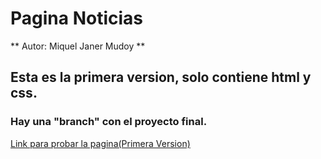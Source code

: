 # Pagina Noticias
** Autor: Miquel Janer Mudoy **

## Esta es la primera version, solo contiene html y css.
### Hay una "branch" con el proyecto final.
[Link para probar la pagina(Primera Version)]()

